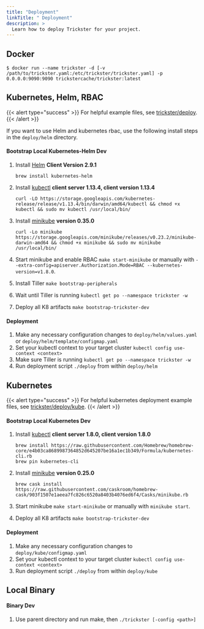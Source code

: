 ```yaml
---
title: "Deployment"
linkTitle: " Deployment"
description: >
  Learn how to deploy Trickster for your project.
---
```


## Docker

```
$ docker run --name trickster -d [-v /path/to/trickster.yaml:/etc/trickster/trickster.yaml] -p 0.0.0.0:9090:9090 trickstercache/trickster:latest
```

## Kubernetes, Helm, RBAC

{{< alert type="success" >}}
For helpful example files, see [trickster/deploy](https://github.com/trickstercache/trickster/tree/main/deploy).
{{< /alert >}}

If you want to use Helm and kubernetes rbac, use the following install steps in the `deploy/helm` directory.

#### Bootstrap Local Kubernetes-Helm Dev

1. Install [Helm](https://helm.sh/docs/intro/install/) **Client Version 2.9.1**
    ```
    brew install kubernetes-helm
    ```

1. Install [kubectl](https://kubernetes.io/docs/tasks/tools/install-kubectl/) **client server 1.13.4, client version 1.13.4**
    ```
    curl -LO https://storage.googleapis.com/kubernetes-release/release/v1.13.4/bin/darwin/amd64/kubectl && chmod +x kubectl && sudo mv kubectl /usr/local/bin/
    ```

1. Install [minikube](https://kubernetes.io/docs/getting-started-guides/minikube/) **version 0.35.0**
    ```
    curl -Lo minikube https://storage.googleapis.com/minikube/releases/v0.23.2/minikube-darwin-amd64 && chmod +x minikube && sudo mv minikube /usr/local/bin/
    ```

1. Start minikube and enable RBAC `make start-minikube` or manually with `--extra-config=apiserver.Authorization.Mode=RBAC --kubernetes-version=v1.8.0`.
1. Install Tiller `make bootstrap-peripherals`
1. Wait until Tiller is running `kubectl get po --namespace trickster -w`
1. Deploy all K8 artifacts `make bootstrap-trickster-dev`

#### Deployment

1. Make any necessary configuration changes to `deploy/helm/values.yaml` or `deploy/helm/template/configmap.yaml`
1. Set your kubectl context to your target cluster `kubectl config use-context <context>`
1. Make sure Tiller is running `kubectl get po --namespace trickster -w`
1. Run deployment script `./deploy` from within `deploy/helm`

## Kubernetes

{{< alert type="success" >}}
For helpful kubernetes deployment example files, see [trickster/deploy/kube](https://github.com/trickstercache/trickster/tree/main/deploy/kube).
{{< /alert >}}

#### Bootstrap Local Kubernetes Dev

1. Install [kubectl](https://kubernetes.io/docs/tasks/tools/install-kubectl/) **client server 1.8.0, client version 1.8.0**
    ```
    brew install https://raw.githubusercontent.com/Homebrew/homebrew-core/e4b03ca8689987364852d645207be16a1ec1b349/Formula/kubernetes-cli.rb
    brew pin kubernetes-cli
    ```

1. Install [minikube](https://kubernetes.io/docs/getting-started-guides/minikube/) **version 0.25.0**
    ```
    brew cask install https://raw.githubusercontent.com/caskroom/homebrew-cask/903f1507e1aeea7fc826c6520a8403b4076ed6f4/Casks/minikube.rb
    ```

1. Start minikube `make start-minikube` or manually with `minikube start`.
1. Deploy all K8 artifacts `make bootstrap-trickster-dev`

#### Deployment

1. Make any necessary configuration changes to `deploy/kube/configmap.yaml`
1. Set your kubectl context to your target cluster `kubectl config use-context <context>`
1. Run deployment script `./deploy` from within `deploy/kube`

## Local Binary
#### Binary Dev

1. Use parent directory and run make, then `./trickster [-config <path>]`
